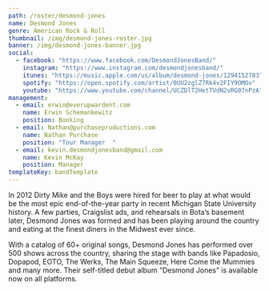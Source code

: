 ```yaml
---
path: /roster/desmond-jones
name: Desmond Jones
genre: American Rock & Roll
thumbnail: /img/desmond-jones-roster.jpg
banner: /img/desmond-jones-banner.jpg
social:
  - facebook: "https://www.facebook.com/DesmondJonesBand/"
    instagram: "https://www.instagram.com/desmondjonesband/"
    itunes: "https://music.apple.com/us/album/desmond-jones/1294152783"
    spotify: "https://open.spotify.com/artist/0UU2zglZ7Rk4v2FIY9OMOv"
    youtube: "https://www.youtube.com/channel/UCZDlT2HetTVdN2vRG07nPzA"
management:
  - email: erwin@everupwardent.com
    name: Erwin Schemankewitz
    position: Booking
  - email: Nathan@purchaseproductions.com
    name: Nathan Purchase
    position: "Tour Manager  "
  - email: kevin.desmondjonesband@gmail.com
    name: Kevin McKay
    position: Manager
templateKey: bandTemplate
---
```


In 2012 Dirty Mike and the Boys were hired for beer to play at what would be the most epic end-of-the-year party in recent Michigan State University history. A few parties, Craigslist ads, and rehearsals in Bota’s basement later, Desmond Jones was formed and has been playing around the country and eating at the finest diners in the Midwest ever since.

With a catalog of 60+ original songs, Desmond Jones has performed over 500 shows across the country, sharing the stage with bands like Papadosio, Dopapod, EOTO, The Werks, The Main Squeeze, Here Come the Mummies and many more. Their self-titled debut album “Desmond Jones” is available now on all platforms.
